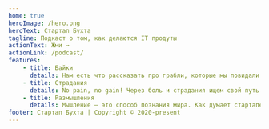 ```yaml
---
home: true
heroImage: /hero.png
heroText: Стартап Бухта
tagline: Подкаст о том, как делаются IT продуты
actionText: Жми →
actionLink: /podcast/
features:
    - title: Байки
      details: Нам есть что рассказать про грабли, которые мы повидали на своем пути.
    - title: Страдания
      details: No pain, no gain! Через боль и страдания ищем свой путь.
    - title: Размышления
      details: Мышление — это способ познания мира. Как думает стартапер?
footer: Стартап Бухта | Copyright © 2020-present
---
```

